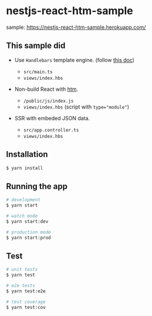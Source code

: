 nestjs-react-htm-sample
==========

sample: https://nestjs-react-htm-sample.herokuapp.com/

## This sample did

* Use `Handlebars` template engine. (follow [this doc](https://docs.nestjs.com/techniques/mvc))
  - `src/main.ts`
  - `views/index.hbs`

* Non-build React with [htm](https://github.com/developit/htm).
  - `/public/js/index.js`
  - `views/index.hbs` (script with `type="module"`)
* SSR with embeded JSON data.
  - `src/app.controller.ts`
  - `views/index.hbs`

## Installation

```bash
$ yarn install
```

## Running the app

```bash
# development
$ yarn start

# watch mode
$ yarn start:dev

# production mode
$ yarn start:prod
```

## Test

```bash
# unit tests
$ yarn test

# e2e tests
$ yarn test:e2e

# test coverage
$ yarn test:cov
```
